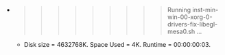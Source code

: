* >>>>>>>>> Running inst-min-win-00-xorg-0-drivers-fix-libegl-mesa0.sh ...
  * Disk size = 4632768K. Space Used = 4K. Runtime = 00:00:00:03.
